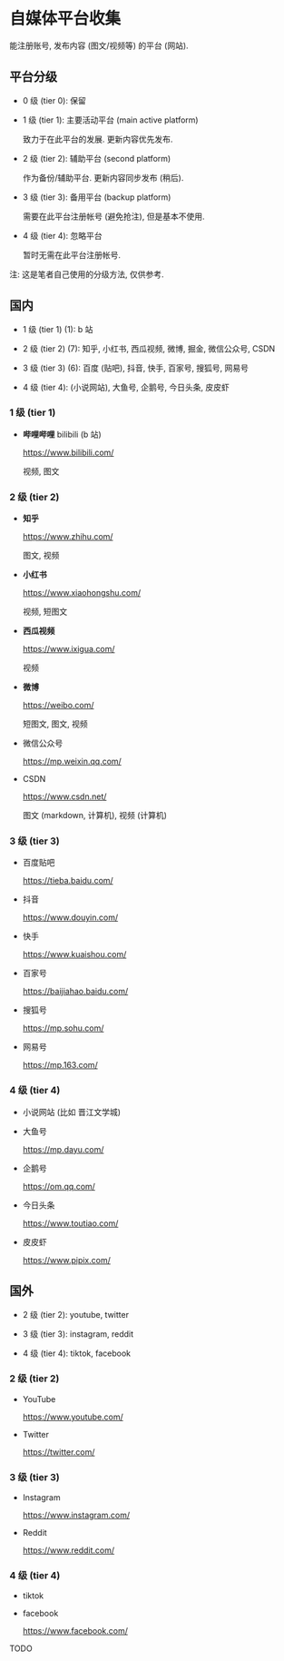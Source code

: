 # 自媒体平台收集

能注册账号, 发布内容 (图文/视频等) 的平台 (网站).


## 平台分级

+ 0 级 (tier 0): 保留

+ 1 级 (tier 1): 主要活动平台 (main active platform)

  致力于在此平台的发展.
  更新内容优先发布.

+ 2 级 (tier 2): 辅助平台 (second platform)

  作为备份/辅助平台.
  更新内容同步发布 (稍后).

+ 3 级 (tier 3): 备用平台 (backup platform)

  需要在此平台注册帐号 (避免抢注), 但是基本不使用.

+ 4 级 (tier 4): 忽略平台

  暂时无需在此平台注册帐号.

注: 这是笔者自己使用的分级方法, 仅供参考.


## 国内

+ 1 级 (tier 1) (1): b 站

+ 2 级 (tier 2) (7):
  知乎, 小红书, 西瓜视频, 微博, 掘金, 微信公众号, CSDN

+ 3 级 (tier 3) (6):
  百度 (贴吧), 抖音, 快手, 百家号, 搜狐号, 网易号

+ 4 级 (tier 4):
  (小说网站), 大鱼号, 企鹅号, 今日头条, 皮皮虾

### 1 级 (tier 1)

+ **哔哩哔哩** bilibili (b 站)

  <https://www.bilibili.com/>

  视频, 图文

### 2 级 (tier 2)

+ **知乎**

  <https://www.zhihu.com/>

  图文, 视频

+ **小红书**

  <https://www.xiaohongshu.com/>

  视频, 短图文

+ **西瓜视频**

  <https://www.ixigua.com/>

  视频

+ **微博**

  <https://weibo.com/>

  短图文, 图文, 视频

+ 微信公众号

  <https://mp.weixin.qq.com/>

+ CSDN

  <https://www.csdn.net/>

  图文 (markdown, 计算机), 视频 (计算机)

### 3 级 (tier 3)

+ 百度贴吧

  <https://tieba.baidu.com/>

+ 抖音

  <https://www.douyin.com/>

+ 快手

  <https://www.kuaishou.com/>

+ 百家号

  <https://baijiahao.baidu.com/>

+ 搜狐号

  <https://mp.sohu.com/>

+ 网易号

  <https://mp.163.com/>

### 4 级 (tier 4)

+ 小说网站 (比如 晋江文学城)

+ 大鱼号

  <https://mp.dayu.com/>

+ 企鹅号

  <https://om.qq.com/>

+ 今日头条

  <https://www.toutiao.com/>

+ 皮皮虾

  <https://www.pipix.com/>


## 国外

+ 2 级 (tier 2):
  youtube, twitter

+ 3 级 (tier 3):
  instagram, reddit

+ 4 级 (tier 4):
  tiktok, facebook

### 2 级 (tier 2)

+ YouTube

  <https://www.youtube.com/>

+ Twitter

  <https://twitter.com/>

### 3 级 (tier 3)

+ Instagram

  <https://www.instagram.com/>

+ Reddit

  <https://www.reddit.com/>

### 4 级 (tier 4)

+ tiktok

+ facebook

  <https://www.facebook.com/>


TODO
